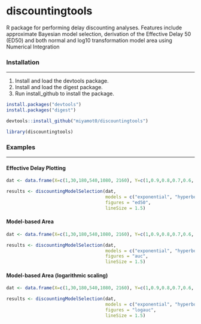 # discountingtools
R package for performing delay discounting analyses.  Features include approximate Bayesian model selection, derivation of the Effective Delay 50 (ED50) and both normal and log10 transformation model area using Numerical Integration

### Installation
----------------
1) Install and load the devtools package. 
2) Install and load the digest package. 
3) Run install_github to install the package.

```r
install.packages("devtools")
install.packages("digest")

devtools::install_github("miyamot0/discountingtools")

library(discountingtools)
```

### Examples
-------------------------

#### Effective Delay Plotting

```r
dat <- data.frame(X=c(1,30,180,540,1080, 2160), Y=c(1,0.9,0.8,0.7,0.6, 0.4))

results <- discountingModelSelection(dat, 
                                     models = c("exponential", "hyperbolic", "bd", "mg", "rachlin"), 
                                     figures = "ed50",
                                     lineSize = 1.5)
```

#### Model-based Area

```r
dat <- data.frame(X=c(1,30,180,540,1080, 2160), Y=c(1,0.9,0.8,0.7,0.6, 0.4))

results <- discountingModelSelection(dat, 
                                     models = c("exponential", "hyperbolic", "bd", "mg", "rachlin"), 
                                     figures = "auc",
                                     lineSize = 1.5)
```

#### Model-based Area (logarithmic scaling)

```r
dat <- data.frame(X=c(1,30,180,540,1080, 2160), Y=c(1,0.9,0.8,0.7,0.6, 0.4))

results <- discountingModelSelection(dat, 
                                     models = c("exponential", "hyperbolic", "bd", "mg", "rachlin"), 
                                     figures = "logauc",
                                     lineSize = 1.5)
```
